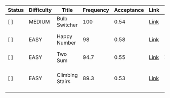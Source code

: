 | Status | Difficulty | Title           | Frequency | Acceptance | Link                                                  | Topics                                 |
| ------ | ---------- | --------------- | --------- | ---------- | ----------------------------------------------------- | -------------------------------------- |
| [ ]    | MEDIUM     | Bulb Switcher   | 100       | 0.54       | [Link](https://leetcode.com/problems/bulb-switcher)   | Math, Brainteaser                      |
| [ ]    | EASY       | Happy Number    | 98        | 0.58       | [Link](https://leetcode.com/problems/happy-number)    | Hash Table, Math, Two Pointers         |
| [ ]    | EASY       | Two Sum         | 94.7      | 0.55       | [Link](https://leetcode.com/problems/two-sum)         | Array, Hash Table                      |
| [ ]    | EASY       | Climbing Stairs | 89.3      | 0.53       | [Link](https://leetcode.com/problems/climbing-stairs) | Math, Dynamic Programming, Memoization |

